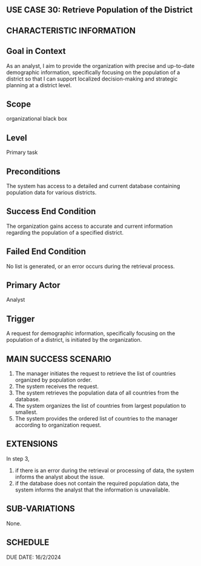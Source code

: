 USE CASE 30: Retrieve Population of the District
---------------------------------

CHARACTERISTIC INFORMATION
------------------------------------------------------------------
Goal in Context
---------------------------------

As an analyst, I aim to provide the organization with precise and up-to-date demographic information, specifically focusing on the population of a district so that I can support localized decision-making and strategic planning at a district level.


Scope
---------------------------------

organizational black box



Level
---------------------------------

Primary task


Preconditions
---------------------------------

The system has access to a detailed and current database containing population data for various districts.


Success End Condition
---------------------------------

The organization gains access to accurate and current information regarding the population of a specified district.



Failed End Condition
---------------------------------

No list is generated, or an error occurs during the retrieval process.



Primary Actor
---------------------------------

Analyst

Trigger
---------------------------------

A request for demographic information, specifically focusing on the population of a district, is initiated by the organization.

MAIN SUCCESS SCENARIO
---------------------------------

1. The manager initiates the request to retrieve the list of countries organized by population order.
2. The system receives the request.
3. The system retrieves the population data of all countries from the database.
4. The system organizes the list of countries from largest population to smallest.
5. The system provides the ordered list of countries to the manager according to organization request. 


EXTENSIONS
---------------------------------

In step 3,

1. if there is an error during the retrieval or processing of data, the system informs the analyst about the issue.
2. if the database does not contain the required population data, the system informs the analyst that the information is unavailable.

SUB-VARIATIONS
---------------------------------

None.


SCHEDULE
---------------------------------

DUE DATE: 16/2/2024
